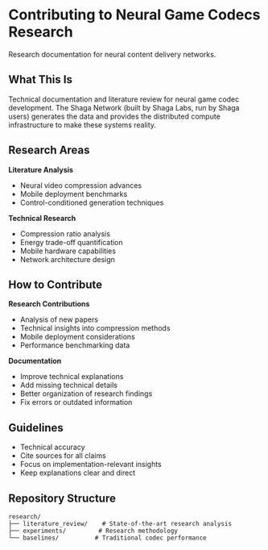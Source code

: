 # Contributing to Neural Game Codecs Research

Research documentation for neural content delivery networks.

## What This Is

Technical documentation and literature review for neural game codec development. The Shaga Network (built by Shaga Labs, run by Shaga users) generates the data and provides the distributed compute infrastructure to make these systems reality.

## Research Areas

**Literature Analysis**
- Neural video compression advances
- Mobile deployment benchmarks
- Control-conditioned generation techniques

**Technical Research**
- Compression ratio analysis
- Energy trade-off quantification
- Mobile hardware capabilities
- Network architecture design

## How to Contribute

**Research Contributions**
- Analysis of new papers
- Technical insights into compression methods
- Mobile deployment considerations
- Performance benchmarking data

**Documentation**
- Improve technical explanations
- Add missing technical details
- Better organization of research findings
- Fix errors or outdated information

## Guidelines

- Technical accuracy
- Cite sources for all claims
- Focus on implementation-relevant insights
- Keep explanations clear and direct

## Repository Structure

```
research/
├── literature_review/    # State-of-the-art research analysis
├── experiments/         # Research methodology
└── baselines/          # Traditional codec performance
```

